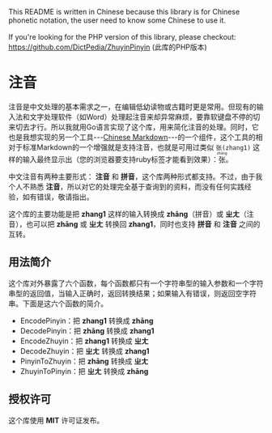 This README is written in Chinese because this library is for Chinese phonetic notation, the user need to know some Chinese to use it.

If you're looking for the PHP version of this library, please checkout:　https://github.com/DictPedia/ZhuyinPinyin (此库的PHP版本)

# 注音

注音是中文处理的基本需求之一，在编辑低幼读物或古籍时更是常用。但现有的输入法和文字处理软件（如Word）处理起注音来却异常麻烦，要靠软键盘不停的切来切去才行。所以我就用Go语言实现了这个库，用来简化注音的处理。同时，它也是我想实现的另一个工具---[Chinese Markdown](https://github.com/localvar/cmd/)---的一个组件，这个工具的相对于标准Markdown的一个增强就是支持注音，也就是可用过类似 `张(zhang1)` 这样的输入最终显示出（您的浏览器要支持ruby标签才能看到效果）：<ruby>张<rt>zhāng</rt></ruby>。

中文注音有两种主要形式： **注音** 和 **拼音**，这个库两种形式都支持。不过，由于我个人不熟悉 **注音**，所以对它的处理完全基于查询到的资料，而没有任何实践经验，如有错误，敬请指出。

这个库的主要功能是把 **zhang1** 这样的输入转换成 **zhāng**（拼音）或 **ㄓㄤ**（注音），也可以把 **zhāng** 或 **ㄓㄤ** 转换回 **zhang1**，同时也支持 **拼音** 和 **注音** 之间的互转。

## 用法简介

这个库对外暴露了六个函数，每个函数都只有一个字符串型的输入参数和一个字符串型的返回值，当输入正确时，返回转换结果；如果输入有错误，则返回空字符串。下面是这六个函数的简介。

* EncodePinyin：把 **zhang1** 转换成 **zhāng**
* DecodePinyin：把 **zhāng** 转换成 **zhang1**
* EncodeZhuyin：把 **zhang1** 转换成 **ㄓㄤ**
* DecodeZhuyin：把 **ㄓㄤ** 转换成 **zhang1**
* PinyinToZhuyin：把 **zhāng** 转换成 **ㄓㄤ**
* ZhuyinToPinyin：把 **ㄓㄤ** 转换成 **zhāng**

## 授权许可

这个库使用 **MIT** 许可证发布。
